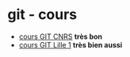 # git - cours

- [cours GIT CNRS](http://liris.cnrs.fr/~pchampin/enseignement/intro-git/) **très bon**
- [cours GIT Lille 1](http://www.cristal.univ-lille.fr/TPGIT/) **très bien aussi**
